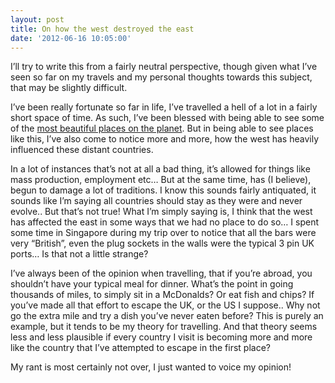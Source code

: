 ```yaml
---
layout: post
title: On how the west destroyed the east
date: '2012-06-16 10:05:00'
---
```


<p>I&rsquo;ll try to write this from a fairly neutral perspective, though given what I&rsquo;ve seen so far on my travels and my personal thoughts towards this subject, that may be slightly difficult.<!--more--></p>
<p>I&rsquo;ve been really fortunate so far in life, I&rsquo;ve travelled a hell of a lot in a fairly short space of time. As such, I&rsquo;ve been blessed with being able to see some of the <a href="http://www.samuelclarke.co.uk/wp-content/uploads/2012/06/648_106570785314_3929_n.jpeg" target="_blank">most beautiful places on the planet</a>. But in being able to see places like this, I&rsquo;ve also come to notice more and more, how the west has heavily influenced these distant countries.</p>
<p>In a lot of instances that&rsquo;s not at all a bad thing, it&rsquo;s allowed for things like mass production, employment etc&hellip; But at the same time, has (I believe), begun to damage a lot of traditions. I know this sounds fairly antiquated, it sounds like I&rsquo;m saying all countries should stay as they were and never evolve.. But that&rsquo;s not true! What I&rsquo;m simply saying is, I think that the west has affected the east in some ways that we had no place to do so&hellip; I spent some time in Singapore during my trip over to notice that all the bars were very &ldquo;British&rdquo;, even the plug sockets in the walls were the typical 3 pin UK ports&hellip; Is that not a little strange?</p>
<p>I&rsquo;ve always been of the opinion when travelling, that if you&rsquo;re abroad, you shouldn&rsquo;t have your typical meal for dinner. What&rsquo;s the point in going thousands of miles, to simply sit in a McDonalds? Or eat fish and chips? If you&rsquo;ve made all that effort to escape the UK, or the US I suppose.. Why not go the extra mile and try a dish you&rsquo;ve never eaten before? This is purely an example, but it tends to be my theory for travelling. And that theory seems less and less plausible if every country I visit is becoming more and more like the country that I&rsquo;ve attempted to escape in the first place?</p>
<p>My rant is most certainly not over, I just wanted to voice my opinion!</p>
